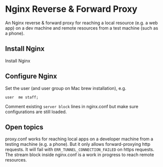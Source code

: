# Nginx Reverse & Forward Proxy

An Nginx reverse & forward proxy for reaching a local resource (e.g. a web app) on a dev machine and remote resources from a test machine (such as a phone).

## Install Nginx 

Install Nginx

## Configure Nginx

Set the user (and user group on Mac brew installation), e.g. 

`user  me staff;`

Comment existing `server block` lines in nginx.conf but make sure configurations are still loaded.

## Open topics 

proxy.conf works for reaching local apps on a developer machine from a testing machine (e.g. a phone). But it only allows forward-proxying http requests. It will fail with `ERR_TUNNEL_CONNECTION_FAILED` on https requests. The stream block inside nginx.conf is a work in progress to reach remote resources.